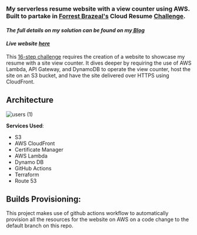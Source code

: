 <h3>My serverless resume website with a view counter using AWS. Built to partake in <a href="https://aws.amazon.com/developer/community/heroes/forrest-brazeal">Forrest Brazeal's</a> Cloud Resume <a href="https://cloudresumechallenge.dev/instructions/">Challenge</a>.</h3> 
<h4><i>The full details on my solution can be found on my<a href="https://leilayesufu.hashnode.dev/aws-cloud-resume-challenge"> Blog</a></i></h4>
<h4><i>Live website <a href="https://resume.leilayesufu.uno/">here</a></i></h4>
This <a href="https://cloudresumechallenge.dev/instructions/">16-step challenge</a> requires the creation of a website to showcase my resume with a site view counter. It dives deeper by requiring the use of AWS Lambda, API Gateway, and DynamoDB to operate the view counter, host the site on an S3 bucket, and have the site delivered over HTTPS using CloudFront.

## Architecture
![users (1)](https://github.com/leilayesufu/cloud_resume_challenge_aws/assets/78659709/fa15f90d-d268-416d-b85a-4739dc01a15f)


**Services Used**:
- S3
- AWS CloudFront
- Certificate Manager
- AWS Lambda
- Dynamo DB
- GitHub Actions
- Terraform
- Route 53





## Builds Provisioning:
This project makes use of github actions workflow to automatically provision all the resources for the website on AWS
on a code change to the default branch on this repo.  



